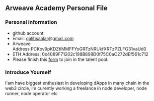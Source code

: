 ## Arweave Academy Personal File

### Personal information

- github account: 
- Email: galihsaalar@gmail.com
- Arweave Address:PCKov9pKDZtlMMFFYoGRTzNRUkfXRTzPZLFG31vaUd0 
- ETH Address: 0x4089F71202c198B899D0f75C0aC272dEf561c712
- Please finish this [form](https://docs.google.com/forms/d/e/1FAIpQLSfWA5fIIcBgmRppm3jNz5vmf9Mai_QMVil-2pO4r7YKn_Zhtw/viewform?usp=sf_link) to join in the talent pool.

### Introduce Yourself
 i'am have biggest enthusiast in developing dApps in many chain in the web3 circle, im curently working a freelance in node developer, node runner, node operator etc
